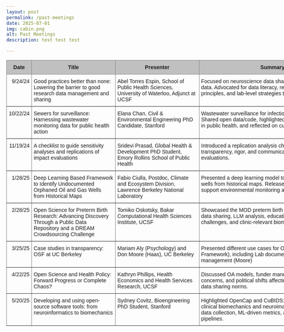 ```yaml
---
layout: post
permalink: /past-meetings
date: 2025-07-01
img: cabin.png
alt: Past Meetings
description: test test test

---
```

<div align = "center">

<style type="text/css">
.tg  {border-collapse:collapse;border-spacing:0;}
.tg td{border-color:black;border-style:solid;border-width:1px;font-family:Arial, sans-serif;font-size:14px;
  overflow:hidden;padding:10px 5px;word-break:normal;}
.tg th{border-color:black;border-style:solid;border-width:1px;font-family:Arial, sans-serif;font-size:14px;
  font-weight:normal;overflow:hidden;padding:10px 5px;word-break:normal;}
.tg .tg-zlqz{background-color:#c0c0c0;border-color:inherit;font-weight:bold;text-align:center;vertical-align:top}
.tg .tg-dvpl{border-color:inherit;text-align:right;vertical-align:top}
.tg .tg-0pky{border-color:inherit;text-align:left;vertical-align:top}
</style>
<table class="tg" style="undefined;table-layout: fixed; width: 896px"><colgroup>
<col style="width: 66px">
<col style="width: 221px">
<col style="width: 221px">
<col style="width: 388px">
</colgroup>
<thead>
  <tr>
    <th class="tg-zlqz">Date</th>
    <th class="tg-zlqz">Title</th>
    <th class="tg-zlqz">Presenter</th>
    <th class="tg-zlqz">Summary</th>
  </tr></thead>
<tbody>
  <tr>
    <td class="tg-dvpl">9/24/24</td>
    <td class="tg-0pky">Good practices better than none: Lowering the barrier to good research data management and sharing</td>
    <td class="tg-0pky">Abel Torres Espin, School of Public Health Sciences, University of Waterloo, Adjunct at UCSF</td>
    <td class="tg-0pky">Focused on neuroscience data sharing and barriers to open data. Advocated for data literacy, repository use, FAIR principles, and lab-level strategies to support reproducibility.</td>
  </tr>
  <tr>
    <td class="tg-dvpl">10/22/24</td>
    <td class="tg-0pky">Sewers for surveillance: Harnessing wastewater monitoring data for public health action</td>
    <td class="tg-0pky">Elana Chan, Civil &amp; Environmental Engineering PhD Candidate, Stanford</td>
    <td class="tg-0pky">Wastewater surveillance for infectious disease tracking. Shared open data/code, highlighted benefits of open science in public health, and reflected on cultural shifts.</td>
  </tr>
  <tr>
    <td class="tg-dvpl">11/19/24</td>
    <td class="tg-0pky">A checklist to guide sensitivity analyses and replications of impact evaluations</td>
    <td class="tg-0pky">Sridevi Prasad, Global Health &amp; Development PhD Student, Emory Rollins School of Public Health</td>
    <td class="tg-0pky">Introduced a replication analysis checklist to improve transparency, rigor, and communication in impact evaluations.</td>
  </tr>
  <tr>
    <td class="tg-dvpl">1/28/25</td>
    <td class="tg-0pky">Deep Learning Based Framework to Identify Undocumented Orphaned Oil and Gas Wells from Historical Maps</td>
    <td class="tg-0pky">Fabio Ciulla, Postdoc, Climate and Ecosystem Division, Lawrence Berkeley National Laboratory</td>
    <td class="tg-0pky">Presented a deep learning model to detect undocumented wells from historical maps. Released code and data to support environmental monitoring and regulatory use.</td>
  </tr>
  <tr>
    <td class="tg-dvpl">2/28/25</td>
    <td class="tg-0pky">Open Science for Preterm Birth Research: Advancing Discovery Through a Public Data Repository and a DREAM Crowdsourcing Challenge</td>
    <td class="tg-0pky">Tomiko Oskotsky, Bakar Computational Health Sciences Institute, UCSF</td>
    <td class="tg-0pky">Showcased the MOD preterm birth data repository; covered data sharing, LLM analysis, education efforts, DREAM challenges, and clinic-relevant biomedical predictions.</td>
  </tr>
  <tr>
    <td class="tg-dvpl">3/25/25</td>
    <td class="tg-0pky">Case studies in transparency: <br>OSF at UC Berkeley</td>
    <td class="tg-0pky">Mariam Aly (Psychology) and Don Moore (Haas), UC Berkeley</td>
    <td class="tg-0pky">Presented different use cases for OSF (Open Science Framework), including Lab documentation (Aly) and project management (Moore)</td>
  </tr>
  <tr>
    <td class="tg-dvpl">4/22/25</td>
    <td class="tg-0pky">Open Science and Health Policy: Forward Progress or Complete Chaos?</td>
    <td class="tg-0pky">Kathryn Phillips, Health Economics and Health Services Research, UCSF</td>
    <td class="tg-0pky">Discussed OA models, funder mandates, replication, equity concerns, and political shifts affecting public access and data sharing norms.</td>
  </tr>
  <tr>
    <td class="tg-dvpl">5/20/25</td>
    <td class="tg-0pky">Developing and using open-source software tools: from neuroinformatics to biomechanics</td>
    <td class="tg-0pky">Sydney Covitz, Bioengineering PhD Student, Stanford</td>
    <td class="tg-0pky">Highlighted OpenCap and CuBIDS: open-source tools for clinical biomechanics and neuroimaging. Focus on scalable data collection, ML-driven metrics, and curated reproducible pipelines.</td>
  </tr>
</tbody></table>
</div>